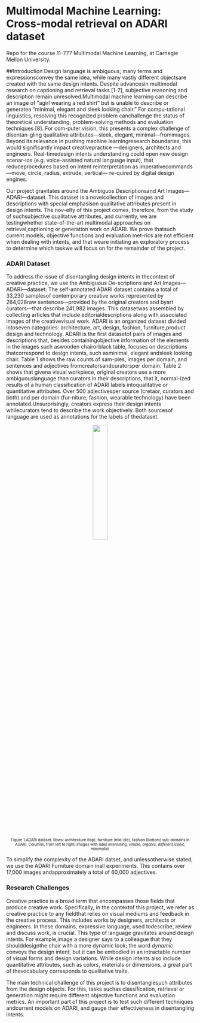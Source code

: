 # Multimodal Machine Learning: Cross-modal retrieval on ADARI dataset

Repo for the course 11-777 Multimodal Machine Learning, at Carnegie Mellon University. 

##Introduction
Design language is ambiguous; many terms and expressionsconvey the same idea, while many vastly different objectsare created with the same design intents. Despite advancesin multimodal research on captioning and retrieval tasks [1-7], subjective reasoning and description remain unresolved.Multimodal machine learning can describe an image of “agirl wearing a red shirt” but is unable to describe or generatea “minimal, elegant and sleek looking chair.” For compu-tational linguistics, resolving this recognized problem canchallenge the status of theoretical understanding, problem-solving methods and evaluation techniques [8].  For com-puter vision, this presents a complex challenge of disentan-gling qualitative attributes—sleek, elegant, minimal—fromimages. Beyond its relevance in pushing machine learningresearch boundaries, this would significantly impact creativepractice —designers, architects and engineers.  Real-timedesign intents understanding could open new design scenar-ios (e.g. voice-assisted natural language input), that reduceprocedures based on intent reinterpretation as imperativecommands —move, circle, radius, extrude, vertical— re-quired by digital design engines.

Our project gravitates around the Ambiguos Descriptionsand Art Images—ADARI—dataset. This dataset is a novelcollection of images and descriptions with special emphasison qualitative attributes present in design intents. The nov-elty of this project comes, therefore, from the study of suchsubjective qualitative attributes, and currently, we are testingwhether state-of-the-art multimodal approaches on retrieval,captioning or generation work on ADARI. We prove thatsuch current models, objective functions and evaluation met-rics are not efficient when dealing with intents, and that weare initiating an exploratory process to determine which taskwe will focus on for the remainder of the project. 

### ADARI Dataset 
To address the issue of disentangling design intents in thecontext of creative practice,  we use the Ambiguous De-scriptions and Art Images—ADARI—dataset.   The self-annotated ADARI dataset contains a total of 33,230 samplesof contemporary creative works represented by 264,028raw sentences—provided by the original creators and byart curators—that describe 241,982 images.  This datasetwas assembled by collecting articles that include editorialdescriptions along with associated images of the creativevisual work.  ADARI is an organized dataset divided intoseven categories: architecture, art, design, fashion, furniture,product design and technology. ADARI is the first datasetof pairs of images and descriptions that, besides containingobjective information of the elements in the images such aswooden chairorblack table, focuses on descriptions thatcorrespond to design intents, such asminimal, elegant andsleek looking chair. Table 1 shows the raw counts of sam-ples, images per domain, and sentences and adjectives fromcreatorsandcuratorsper domain. Table 2 shows that givena visual workpiece, original creators use a more ambiguouslanguage than curators in their descriptions, that it, normal-ized results of a human classification of ADARI labels intoqualitative or quantitative attributes.  Over 500 adjectivesper source (cretaor, curators and both) and per domain (fur-niture, fashion, wearable technology) have been annotated.Unsurprisingly, creators express their design intents whilecurators tend to describe the work objectively. Both sourcesof language are used as annotations for the labels of thedataset.

<div  align="center">   
  <img width="28%"   src="./media/ADARI.png">
  <p style="font-size:10px"> Figure 1.ADARI dataset. Rows: architecture (top), furniture (mid-dle), fashion (bottom) sub-domains in ADARI. Columns, from left to right: images with label <em>interesting, simple, organic, different,iconic, minimalist.</em> </p>
</div>

To simplify the complexity of the ADARI datset, and unlessotherwise stated, we use the ADARI Furniture domain inall  experiments.   This  contains  over  17,000  images  andapproximately a total of 60,000 adjectives.

### Research Challenges
Creative practice is a broad term that encompasses those fields that produce creative work. Specifically, in the contextof this project,  we refer as creative practice to any fieldthat relies on visual mediums and feedback in the creative process.  This includes works by designers, architects or engineers. In these domains, expressive language, used todescribe, review and discuss work, is crucial.  This type of language gravitates around design intents. For example,image a designer says to a colleague that they shoulddesignthe chair with a more dynamic look; the word <em>dynamic</em> conveys the design intent,  but it can be embodied in an intractable number of visual forms and design variations. While  design  intents  also  include  quantitative  attributes, such as colors, materials or dimensions, a great part of thevocabulary corresponds to qualitative traits.

The main technical challenge of this project is to disentanglesuch attributes from the design objects. For this, tasks suchas classification, retrieval or generation might require different objective functions and evaluation metrics. An important part of this project is to test such different techniques andcurrent models on ADARI, and gauge their effectiveness in disentangling intents.


